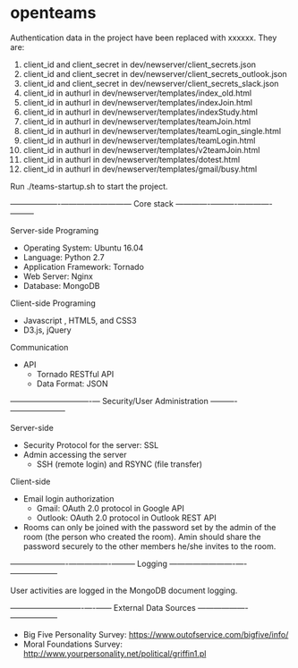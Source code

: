 # openteams


Authentication data in the project have been replaced with xxxxxx. They are:

1. client_id and client_secret in dev/newserver/client_secrets.json
2. client_id and client_secret in dev/newserver/client_secrets_outlook.json
3. client_id and client_secret in dev/newserver/client_secrets_slack.json
4. client_id in authurl in dev/newserver/templates/index_old.html
5. client_id in authurl in dev/newserver/templates/indexJoin.html
6. client_id in authurl in dev/newserver/templates/indexStudy.html
7. client_id in authurl in dev/newserver/templates/teamJoin.html
8. client_id in authurl in dev/newserver/templates/teamLogin_single.html
9. client_id in authurl in dev/newserver/templates/teamLogin.html
10. client_id in authurl in dev/newserver/templates/v2teamJoin.html
11. client_id in authurl in dev/newserver/templates/dotest.html
12. client_id in authurl in dev/newserver/templates/gmail/busy.html


Run ./teams-startup.sh to start the project.


——————-————————— Core stack ————-———-————-———

Server-side Programing
- Operating System: Ubuntu 16.04
- Language: Python 2.7
- Application Framework: Tornado
- Web Server: Nginx
- Database: MongoDB


Client-side Programing
- Javascript , HTML5, and CSS3
- D3.js, jQuery


Communication
- API
  - Tornado RESTful API
  - Data Format: JSON

——————————-— Security/User Administration ———-———————

Server-side
- Security Protocol for the server: SSL
- Admin accessing the server
  - SSH (remote login) and RSYNC (file transfer)


Client-side
- Email login authorization 
  - Gmail: OAuth 2.0 protocol in Google API
  - Outlook: OAuth 2.0 protocol in Outlook REST API
- Rooms can only be joined with the password set by the admin of the room (the person who created the room). Amin should share the password securely to the other members he/she invites to the room.

———————-—————-——— Logging ————————-—-——————

User activities are logged in the MongoDB document logging.


—————————-—-—— External Data Sources ——————-——————
- Big Five Personality Survey: https://www.outofservice.com/bigfive/info/ 
- Moral Foundations Survey: http://www.yourpersonality.net/political/griffin1.pl 